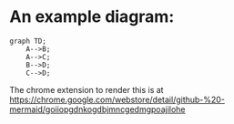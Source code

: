 # An example diagram:

```mermaid
graph TD;
    A-->B;
    A-->C;
    B-->D;
    C-->D;
```

The chrome extension to render this is at https://chrome.google.com/webstore/detail/github-%20-mermaid/goiiopgdnkogdbjmncgedmgpoajilohe
